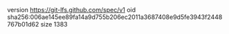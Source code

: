 version https://git-lfs.github.com/spec/v1
oid sha256:006ae145ee89fa14a9d755b206ec2011a3687408e9d5fe3943f2448767b01d62
size 1383
